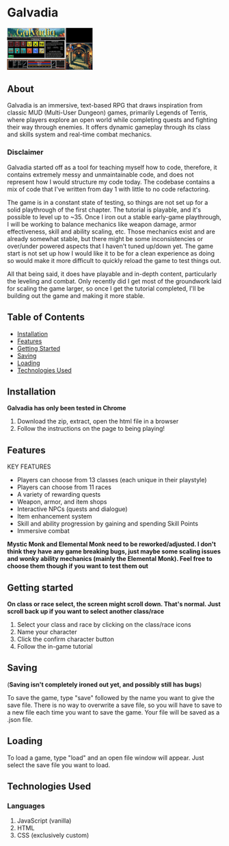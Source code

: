 # Galvadia
  <img src="images/screenshots/character_creation.png" alt="character creation" width=200 />

  
## About
Galvadia is an immersive, text-based RPG that draws inspiration from classic MUD (Multi-User Dungeon) games, primarily Legends of Terris, where players explore an open world while completing quests and fighting their way through enemies. It offers dynamic gameplay through its class and skills system and real-time combat mechanics.

### Disclaimer
Galvadia started off as a tool for teaching myself how to code, therefore, it contains extremely messy and unmaintainable code, and does not represent how I would structure my code today. The codebase contains a mix of code that I've written from day 1 with little to no code refactoring. 

The game is in a constant state of testing, so things are not set up for a solid playthrough of the first chapter. The tutorial is playable, and it's possible to level up to ~35. Once I iron out a stable early-game playthrough, I will be working to balance mechanics like weapon damage, armor effectiveness, skill and ability scaling, etc. Those mechanics exist and are already somewhat stable, but there might be some inconsistencies or over/under powered aspects that I haven't tuned up/down yet. The game start is not set up how I would like it to be for a clean experience as doing so would make it more difficult to quickly reload the game to test things out.

All that being said, it does have playable and in-depth content, particularly the leveling and combat. Only recently did I get most of the groundwork laid for scaling the game larger, so once I get the tutorial completed, I'll be building out the game and making it more stable.

## Table of Contents
- [Installation](#installation)
- [Features](#features)
- [Getting Started](#getting-started)
- [Saving](#saving)
- [Loading](#loading)
- [Technologies Used](#technologies-used)

## Installation
  **Galvadia has only been tested in Chrome**
1. Download the zip, extract, open the html file in a browser
2. Follow the instructions on the page to being playing!

## Features

KEY FEATURES
- Players can choose from 13 classes (each unique in their playstyle)
- Players can choose from 11 races
- A variety of rewarding quests
- Weapon, armor, and item shops
- Interactive NPCs (quests and dialogue)
- Item enhancement system
- Skill and ability progression by gaining and spending Skill Points
- Immersive combat

**Mystic Monk and Elemental Monk need to be reworked/adjusted. I don't think they have any game breaking bugs, just maybe some scaling issues and wonky ability mechanics (mainly the Elemental Monk). Feel free to choose them though if you want to test them out**

## Getting started

**On class or race select, the screen might scroll down. That's normal. Just scroll back up if you want to select another class/race**

1. Select your class and race by clicking on the class/race icons
2. Name your character
3. Click the confirm character button
4. Follow the in-game tutorial



## Saving
(**Saving isn't completely ironed out yet, and possibly still has bugs**)

To save the game, type "save" followed by the name you want to give the save file. There is no way to overwrite a save file, so you will have to save to a new file each time you want to save the game. Your file will be saved as a .json file.

## Loading

To load a game, type "load" and an open file window will appear. Just select the save file you want to load.
  
## Technologies Used

### Languages
1. JavaScript (vanilla)
2. HTML
3. CSS (exclusively custom)


